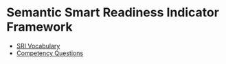 # Semantic Smart Readiness Indicator Framework

- [SRI Vocabulary](https://w3id.org/sri)
- [Competency Questions](CQ)
